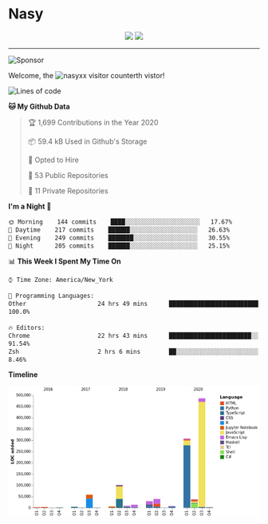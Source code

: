 # Nasy

<p align="center">
<img height="200" src="https://github-readme-stats.vercel.app/api?username=nasyxx&count_private=true&show_icons=true&theme=dracula&include_all_commits=true"/>
<img height="200" src="https://github-readme-stats.vercel.app/api/top-langs/?username=nasyxx&theme=dracula&hide=html,jupyter+notebook&count_private=true&show_icons=true"/>
</p>
  
----------------

![Sponsor](https://img.shields.io/static/v1.svg?label=Sponsor&message=%E2%9D%A4&logo=GitHub&style=flat&color=pink)
 
Welcome, the ![nasyxx visitor counter](https://count.getloli.com/get/@nasyxx?theme=rule34)th vistor!
 
<!--START_SECTION:waka-->
![Lines of code](https://img.shields.io/badge/From%20Hello%20World%20I%27ve%20Written-15.7%20million%20lines%20of%20code-blue)

**🐱 My Github Data** 

> 🏆 1,699 Contributions in the Year 2020
 > 
> 📦 59.4 kB Used in Github's Storage 
 > 
> 💼 Opted to Hire
 > 
> 📜 53 Public Repositories 
 > 
> 🔑 11 Private Repositories  

**I'm a Night 🦉** 

```text
🌞 Morning    144 commits    ████░░░░░░░░░░░░░░░░░░░░░   17.67% 
🌆 Daytime    217 commits    ██████░░░░░░░░░░░░░░░░░░░   26.63% 
🌃 Evening    249 commits    ███████░░░░░░░░░░░░░░░░░░   30.55% 
🌙 Night      205 commits    ██████░░░░░░░░░░░░░░░░░░░   25.15%

```


📊 **This Week I Spent My Time On** 

```text
⌚︎ Time Zone: America/New_York

💬 Programming Languages: 
Other                    24 hrs 49 mins      █████████████████████████   100.0%

🔥 Editors: 
Chrome                   22 hrs 43 mins      ███████████████████████░░   91.54% 
Zsh                      2 hrs 6 mins        ██░░░░░░░░░░░░░░░░░░░░░░░   8.46%

```

**Timeline**

![Chart not found](https://raw.githubusercontent.com/nasyxx/nasyxx/master/charts/bar_graph.png) 


<!--END_SECTION:waka-->

<!-- ![visitors](https://visitor-badge.laobi.icu/badge?page_id=nasyxx.nasyxx) -->
